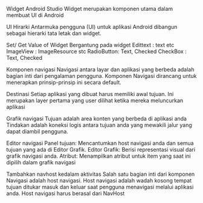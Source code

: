 Widget Android Studio
Widget merupakan komponen utama dalam membuat UI di Android

UI Hirarki
Antarmuka pengguna (UI) untuk aplikasi Android dibangun sebagai hierarki tata letak dan widget.

Set/ Get Value of Widget
Bergantung pada widget
Edittext : text etc
ImageView : ImageResource stc
RadioButton: Text, Checked
CheckBox : Text, Checked

Komponen navigasi
Navigasi antara layar dan aplikasi yang berbeda adalah bagian inti dari pengalaman pengguna.
Komponen Navigasi dirancang untuk menerapkan prinsip-prinsip ini secara default.

Destinasi
Setiap aplikasi yang dibuat harus memiliki awal tujuan. Ini merupakan layer pertama yang user dilihat ketika mereka meluncurkan aplikasi

Grafik navigasi
Tujuan adalah area konten yang berbeda di aplikasi anda
Tindakan adalah koneksi logis antara tujuan anda yang mewakili jalur yang dapat diambil pengguna.

Editor navigasi
Panel tujuan: Mencantumkan host navigasi anda dan semua tujuan yang ada di Editor Grafik.
Editor Grafik: Berisi representasi visual dari grafik navigasi anda.
Atribut: Menampilkan atribut untuk item yang saat ini dipilih dalam grafik navigasi

Tambahkan navhost kedalam aktivitas
Salah satu bagian inti dari komponen Navigasi adalah host navigasi.
Host navigasi adalah wadah kosong tempat tujuan ditukar masuk dan keluar saat pengguna menavigasi melalui aplikasi anda. Host navigasi harus berasal dari NavHost
